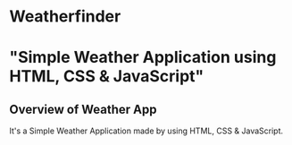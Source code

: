 # Weatherfinder
# "Simple Weather Application using HTML, CSS &amp; JavaScript"

## Overview of Weather App

It's a  Simple Weather Application made by using HTML, CSS &amp; JavaScript.
